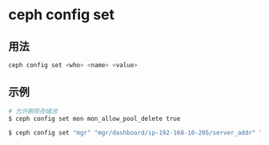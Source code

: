 # ceph config set

## 用法

```sh
ceph config set <who> <name> <value>
```

## 示例

```sh
# 允许删除存储池
$ ceph config set mon mon_allow_pool_delete true
```

```sh
$ ceph config set "mgr" "mgr/dashboard/ip-192-168-10-205/server_addr" "192.168.10.205"
```
